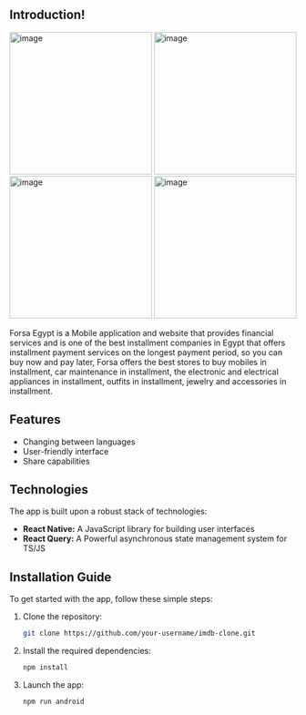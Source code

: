 
## Introduction!
<img width="250" alt="image" src="https://github.com/3aly/forsa-egypt/assets/77078308/0ca3cb79-7b2d-428d-abbc-3dd2ee2078b8">
<img width="250" alt="image" src="https://github.com/3aly/forsa-egypt/assets/77078308/8e0bb856-bcb1-4bff-805b-e2253247c59e">
<img width="250" alt="image" src="https://github.com/3aly/forsa-egypt/assets/77078308/fdfb0548-734c-4f23-a6e1-e86e3f6d02a7">
<img width="250" alt="image" src="https://github.com/3aly/forsa-egypt/assets/77078308/40ea44cf-7610-4b1b-a773-ae1baa297a68">



Forsa Egypt is a Mobile application and website that provides financial services and is one of the best installment companies in Egypt that offers installment payment services on the longest payment period, so you can buy now and pay later, Forsa offers the best stores to buy mobiles in installment, car maintenance in installment, the electronic and electrical appliances in installment, outfits in installment, jewelry and accessories in installment.

## Features

- Changing between languages
- User-friendly interface 
- Share capabilities 

## Technologies

The app is built upon a robust stack of technologies:

- **React Native:** A JavaScript library for building user interfaces
- **React Query:** A Powerful asynchronous state management system for TS/JS

## Installation Guide

To get started with the app, follow these simple steps:

1. Clone the repository:

   ```bash
   git clone https://github.com/your-username/imdb-clone.git
   
2. Install the required dependencies:

   ```bash
   npm install
   
3. Launch the app:

   ```bash
   npm run android


   
